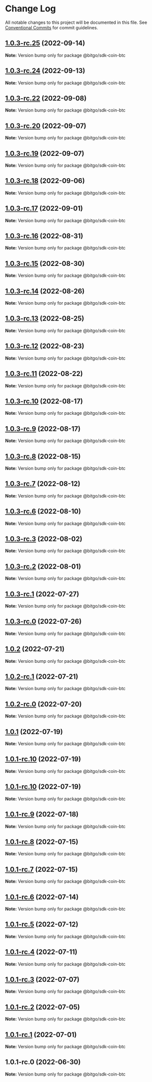 # Change Log

All notable changes to this project will be documented in this file.
See [Conventional Commits](https://conventionalcommits.org) for commit guidelines.

## [1.0.3-rc.25](https://github.com/BitGo/BitGoJS/compare/@bitgo/sdk-coin-btc@1.0.3-rc.24...@bitgo/sdk-coin-btc@1.0.3-rc.25) (2022-09-14)

**Note:** Version bump only for package @bitgo/sdk-coin-btc





## [1.0.3-rc.24](https://github.com/BitGo/BitGoJS/compare/@bitgo/sdk-coin-btc@1.0.3-rc.23...@bitgo/sdk-coin-btc@1.0.3-rc.24) (2022-09-13)

**Note:** Version bump only for package @bitgo/sdk-coin-btc





## [1.0.3-rc.22](https://github.com/BitGo/BitGoJS/compare/@bitgo/sdk-coin-btc@1.0.3-rc.21...@bitgo/sdk-coin-btc@1.0.3-rc.22) (2022-09-08)

**Note:** Version bump only for package @bitgo/sdk-coin-btc





## [1.0.3-rc.20](https://github.com/BitGo/BitGoJS/compare/@bitgo/sdk-coin-btc@1.0.3-rc.19...@bitgo/sdk-coin-btc@1.0.3-rc.20) (2022-09-07)

**Note:** Version bump only for package @bitgo/sdk-coin-btc





## [1.0.3-rc.19](https://github.com/BitGo/BitGoJS/compare/@bitgo/sdk-coin-btc@1.0.3-rc.18...@bitgo/sdk-coin-btc@1.0.3-rc.19) (2022-09-07)

**Note:** Version bump only for package @bitgo/sdk-coin-btc





## [1.0.3-rc.18](https://github.com/BitGo/BitGoJS/compare/@bitgo/sdk-coin-btc@1.0.3-rc.17...@bitgo/sdk-coin-btc@1.0.3-rc.18) (2022-09-06)

**Note:** Version bump only for package @bitgo/sdk-coin-btc





## [1.0.3-rc.17](https://github.com/BitGo/BitGoJS/compare/@bitgo/sdk-coin-btc@1.0.3-rc.16...@bitgo/sdk-coin-btc@1.0.3-rc.17) (2022-09-01)

**Note:** Version bump only for package @bitgo/sdk-coin-btc





## [1.0.3-rc.16](https://github.com/BitGo/BitGoJS/compare/@bitgo/sdk-coin-btc@1.0.3-rc.15...@bitgo/sdk-coin-btc@1.0.3-rc.16) (2022-08-31)

**Note:** Version bump only for package @bitgo/sdk-coin-btc





## [1.0.3-rc.15](https://github.com/BitGo/BitGoJS/compare/@bitgo/sdk-coin-btc@1.0.3-rc.14...@bitgo/sdk-coin-btc@1.0.3-rc.15) (2022-08-30)

**Note:** Version bump only for package @bitgo/sdk-coin-btc





## [1.0.3-rc.14](https://github.com/BitGo/BitGoJS/compare/@bitgo/sdk-coin-btc@1.0.3-rc.13...@bitgo/sdk-coin-btc@1.0.3-rc.14) (2022-08-26)

**Note:** Version bump only for package @bitgo/sdk-coin-btc





## [1.0.3-rc.13](https://github.com/BitGo/BitGoJS/compare/@bitgo/sdk-coin-btc@1.0.3-rc.12...@bitgo/sdk-coin-btc@1.0.3-rc.13) (2022-08-25)

**Note:** Version bump only for package @bitgo/sdk-coin-btc





## [1.0.3-rc.12](https://github.com/BitGo/BitGoJS/compare/@bitgo/sdk-coin-btc@1.0.3-rc.11...@bitgo/sdk-coin-btc@1.0.3-rc.12) (2022-08-23)

**Note:** Version bump only for package @bitgo/sdk-coin-btc





## [1.0.3-rc.11](https://github.com/BitGo/BitGoJS/compare/@bitgo/sdk-coin-btc@1.0.3-rc.10...@bitgo/sdk-coin-btc@1.0.3-rc.11) (2022-08-22)

**Note:** Version bump only for package @bitgo/sdk-coin-btc





## [1.0.3-rc.10](https://github.com/BitGo/BitGoJS/compare/@bitgo/sdk-coin-btc@1.0.3-rc.9...@bitgo/sdk-coin-btc@1.0.3-rc.10) (2022-08-17)

**Note:** Version bump only for package @bitgo/sdk-coin-btc





## [1.0.3-rc.9](https://github.com/BitGo/BitGoJS/compare/@bitgo/sdk-coin-btc@1.0.3-rc.8...@bitgo/sdk-coin-btc@1.0.3-rc.9) (2022-08-17)

**Note:** Version bump only for package @bitgo/sdk-coin-btc





## [1.0.3-rc.8](https://github.com/BitGo/BitGoJS/compare/@bitgo/sdk-coin-btc@1.0.3-rc.7...@bitgo/sdk-coin-btc@1.0.3-rc.8) (2022-08-15)

**Note:** Version bump only for package @bitgo/sdk-coin-btc





## [1.0.3-rc.7](https://github.com/BitGo/BitGoJS/compare/@bitgo/sdk-coin-btc@1.0.3-rc.6...@bitgo/sdk-coin-btc@1.0.3-rc.7) (2022-08-12)

**Note:** Version bump only for package @bitgo/sdk-coin-btc





## [1.0.3-rc.6](https://github.com/BitGo/BitGoJS/compare/@bitgo/sdk-coin-btc@1.0.3-rc.5...@bitgo/sdk-coin-btc@1.0.3-rc.6) (2022-08-10)

**Note:** Version bump only for package @bitgo/sdk-coin-btc





## [1.0.3-rc.3](https://github.com/BitGo/BitGoJS/compare/@bitgo/sdk-coin-btc@1.0.3-rc.2...@bitgo/sdk-coin-btc@1.0.3-rc.3) (2022-08-02)

**Note:** Version bump only for package @bitgo/sdk-coin-btc





## [1.0.3-rc.2](https://github.com/BitGo/BitGoJS/compare/@bitgo/sdk-coin-btc@1.0.3-rc.1...@bitgo/sdk-coin-btc@1.0.3-rc.2) (2022-08-01)

**Note:** Version bump only for package @bitgo/sdk-coin-btc





## [1.0.3-rc.1](https://github.com/BitGo/BitGoJS/compare/@bitgo/sdk-coin-btc@1.0.3-rc.0...@bitgo/sdk-coin-btc@1.0.3-rc.1) (2022-07-27)

**Note:** Version bump only for package @bitgo/sdk-coin-btc





## [1.0.3-rc.0](https://github.com/BitGo/BitGoJS/compare/@bitgo/sdk-coin-btc@1.0.2...@bitgo/sdk-coin-btc@1.0.3-rc.0) (2022-07-26)

**Note:** Version bump only for package @bitgo/sdk-coin-btc





## [1.0.2](https://github.com/BitGo/BitGoJS/compare/@bitgo/sdk-coin-btc@1.0.2-rc.1...@bitgo/sdk-coin-btc@1.0.2) (2022-07-21)

**Note:** Version bump only for package @bitgo/sdk-coin-btc





## [1.0.2-rc.1](https://github.com/BitGo/BitGoJS/compare/@bitgo/sdk-coin-btc@1.0.2-rc.0...@bitgo/sdk-coin-btc@1.0.2-rc.1) (2022-07-21)

**Note:** Version bump only for package @bitgo/sdk-coin-btc





## [1.0.2-rc.0](https://github.com/BitGo/BitGoJS/compare/@bitgo/sdk-coin-btc@1.0.1...@bitgo/sdk-coin-btc@1.0.2-rc.0) (2022-07-20)

**Note:** Version bump only for package @bitgo/sdk-coin-btc





## [1.0.1](https://github.com/BitGo/BitGoJS/compare/@bitgo/sdk-coin-btc@1.0.1-rc.10...@bitgo/sdk-coin-btc@1.0.1) (2022-07-19)

**Note:** Version bump only for package @bitgo/sdk-coin-btc





## [1.0.1-rc.10](https://github.com/BitGo/BitGoJS/compare/@bitgo/sdk-coin-btc@1.0.1-rc.8...@bitgo/sdk-coin-btc@1.0.1-rc.10) (2022-07-19)

**Note:** Version bump only for package @bitgo/sdk-coin-btc

## [1.0.1-rc.10](https://github.com/BitGo/BitGoJS/compare/@bitgo/sdk-coin-btc@1.0.1-rc.8...@bitgo/sdk-coin-btc@1.0.1-rc.10) (2022-07-19)

**Note:** Version bump only for package @bitgo/sdk-coin-btc

## [1.0.1-rc.9](https://github.com/BitGo/BitGoJS/compare/@bitgo/sdk-coin-btc@1.0.1-rc.8...@bitgo/sdk-coin-btc@1.0.1-rc.9) (2022-07-18)

**Note:** Version bump only for package @bitgo/sdk-coin-btc

## [1.0.1-rc.8](https://github.com/BitGo/BitGoJS/compare/@bitgo/sdk-coin-btc@1.0.1-rc.7...@bitgo/sdk-coin-btc@1.0.1-rc.8) (2022-07-15)

**Note:** Version bump only for package @bitgo/sdk-coin-btc

## [1.0.1-rc.7](https://github.com/BitGo/BitGoJS/compare/@bitgo/sdk-coin-btc@1.0.1-rc.5...@bitgo/sdk-coin-btc@1.0.1-rc.7) (2022-07-15)

**Note:** Version bump only for package @bitgo/sdk-coin-btc

## [1.0.1-rc.6](https://github.com/BitGo/BitGoJS/compare/@bitgo/sdk-coin-btc@1.0.1-rc.5...@bitgo/sdk-coin-btc@1.0.1-rc.6) (2022-07-14)

**Note:** Version bump only for package @bitgo/sdk-coin-btc

## [1.0.1-rc.5](https://github.com/BitGo/BitGoJS/compare/@bitgo/sdk-coin-btc@1.0.1-rc.4...@bitgo/sdk-coin-btc@1.0.1-rc.5) (2022-07-12)

**Note:** Version bump only for package @bitgo/sdk-coin-btc

## [1.0.1-rc.4](https://github.com/BitGo/BitGoJS/compare/@bitgo/sdk-coin-btc@1.0.1-rc.3...@bitgo/sdk-coin-btc@1.0.1-rc.4) (2022-07-11)

**Note:** Version bump only for package @bitgo/sdk-coin-btc

## [1.0.1-rc.3](https://github.com/BitGo/BitGoJS/compare/@bitgo/sdk-coin-btc@1.0.1-rc.2...@bitgo/sdk-coin-btc@1.0.1-rc.3) (2022-07-07)

**Note:** Version bump only for package @bitgo/sdk-coin-btc

## [1.0.1-rc.2](https://github.com/BitGo/BitGoJS/compare/@bitgo/sdk-coin-btc@1.0.1-rc.1...@bitgo/sdk-coin-btc@1.0.1-rc.2) (2022-07-05)

**Note:** Version bump only for package @bitgo/sdk-coin-btc

## [1.0.1-rc.1](https://github.com/BitGo/BitGoJS/compare/@bitgo/sdk-coin-btc@1.0.1-rc.0...@bitgo/sdk-coin-btc@1.0.1-rc.1) (2022-07-01)

**Note:** Version bump only for package @bitgo/sdk-coin-btc

## 1.0.1-rc.0 (2022-06-30)

**Note:** Version bump only for package @bitgo/sdk-coin-btc
